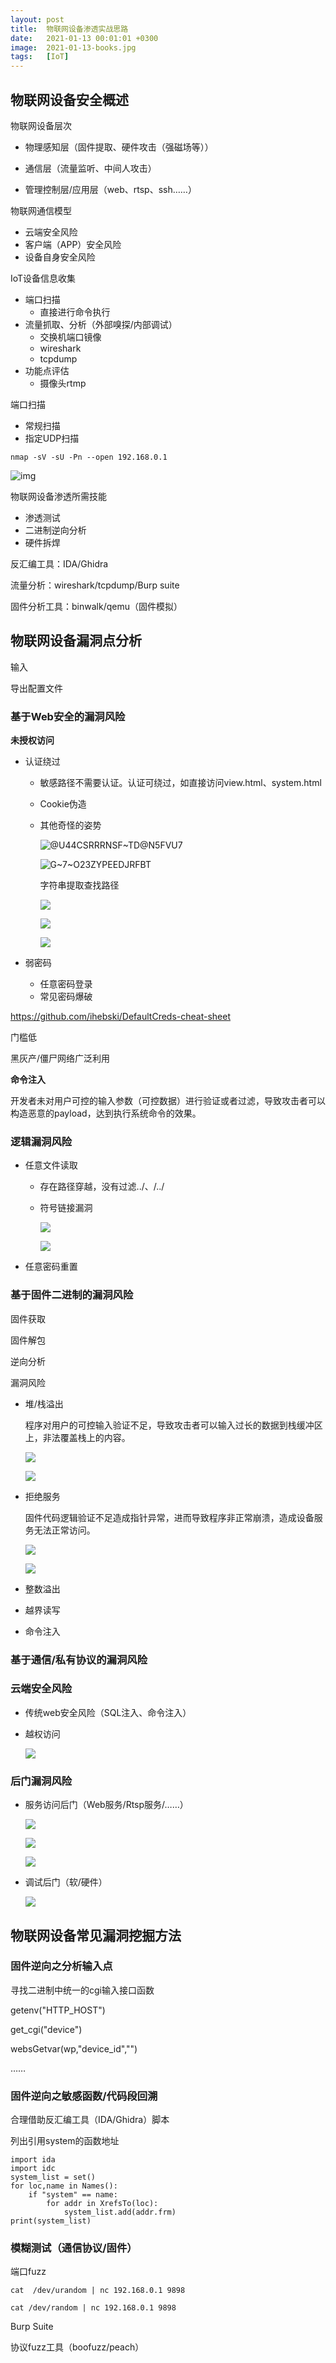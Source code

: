 ```yaml
---
layout: post
title:  物联网设备渗透实战思路
date:   2021-01-13 00:01:01 +0300
image:  2021-01-13-books.jpg
tags:   [IoT]
---
```


## 物联网设备安全概述

物联网设备层次

* 物理感知层（固件提取、硬件攻击（强磁场等））

* 通信层（流量监听、中间人攻击）

* 管理控制层/应用层（web、rtsp、ssh……）

物联网通信模型

* 云端安全风险
* 客户端（APP）安全风险
* 设备自身安全风险

IoT设备信息收集

* 端口扫描
  * 直接进行命令执行
* 流量抓取、分析（外部嗅探/内部调试）
  * 交换机端口镜像
  * wireshark
  * tcpdump
* 功能点评估
  * 摄像头rtmp

端口扫描

* 常规扫描
* 指定UDP扫描

```assembly
nmap -sV -sU -Pn --open 192.168.0.1
```

![img]({{site.baseurl}}/img/IoTPenetrating/HNIDRUS81_UJ5`RA6@O4ZNX.png)

物联网设备渗透所需技能

* 渗透测试
* 二进制逆向分析
* 硬件拆焊

反汇编工具：IDA/Ghidra

流量分析：wireshark/tcpdump/Burp suite

固件分析工具：binwalk/qemu（固件模拟）

## 物联网设备漏洞点分析

输入

导出配置文件

### 基于Web安全的漏洞风险

**未授权访问**

* 认证绕过

  * 敏感路径不需要认证。认证可绕过，如直接访问view.html、system.html

  * Cookie伪造

  * 其他奇怪的姿势

    ![@U44CSRRRNSF~TD@N5FVU7]({{site.baseurl}}/img/IoTPenetrating/@U44CSRRRNSF~TD@N5FVU7.png)

    ![G~7~O23ZYPEEDJRFBT]({{site.baseurl}}/img/IoTPenetrating/G~7~O23ZYPEEDJRFBT.png)

    字符串提取查找路径

    ![]({{site.baseurl}}/img/IoTPenetrating/SVQP6YTA42@GN%_Q0ROPC.png)

    ![]({{site.baseurl}}/img/IoTPenetrating/53Z``9J@EGY`M92QGV`I8.png)

    ![]({{site.baseurl}}/img/IoTPenetrating/JJ%CPU1TB3A4I1O1~SW4.png)

* 弱密码
  * 任意密码登录
  * 常见密码爆破

https://github.com/ihebski/DefaultCreds-cheat-sheet

门槛低

黑灰产/僵尸网络广泛利用

**命令注入**

开发者未对用户可控的输入参数（可控数据）进行验证或者过滤，导致攻击者可以构造恶意的payload，达到执行系统命令的效果。

### 逻辑漏洞风险

* 任意文件读取

  * 存在路径穿越，没有过滤../、/../

  * 符号链接漏洞

    ![]({{site.baseurl}}/img/IoTPenetrating/JOLM7IM~3KOWY3XH@`D.png)

    ![]({{site.baseurl}}/img/IoTPenetrating/K488_DLEELHPV~`SX2G.png)

* 任意密码重置

### 基于固件二进制的漏洞风险

固件获取

固件解包

逆向分析

漏洞风险

* 堆/栈溢出

  程序对用户的可控输入验证不足，导致攻击者可以输入过长的数据到栈缓冲区上，非法覆盖栈上的内容。

  ![]({{site.baseurl}}/img/IoTPenetrating/1@Z1FJRQ_@GFNSA~HYJWQ.png)

  ![]({{site.baseurl}}/img/IoTPenetrating/7OJRG9`HCLVCFIVQQ.png)

* 拒绝服务

  固件代码逻辑验证不足造成指针异常，进而导致程序非正常崩溃，造成设备服务无法正常访问。

  ![]({{site.baseurl}}/img/IoTPenetrating/YGF2GKQ$D4RF3GBWVAI1.png)

  ![]({{site.baseurl}}/img/IoTPenetrating/MJ9Q`T%TJK``@B875UXC.png)

* 整数溢出

* 越界读写

* 命令注入

### 基于通信/私有协议的漏洞风险

### 云端安全风险

* 传统web安全风险（SQL注入、命令注入）

* 越权访问

  ![]({{site.baseurl}}/img/IoTPenetrating/JN@BE~T0MJ8UQFZO24.png)

### 后门漏洞风险

* 服务访问后门（Web服务/Rtsp服务/……）

  ![]({{site.baseurl}}/img/IoTPenetrating/01`B6CXAFFX07_@E6C7`X5.png)

  ![]({{site.baseurl}}/img/IoTPenetrating/$W~Q639MDGEX0S7WMFTP.png)

  ![]({{site.baseurl}}/img/IoTPenetrating/3958G9@9BGY$KP6803.png)

* 调试后门（软/硬件）

  ![]({{site.baseurl}}/img/IoTPenetrating/1384R%_5R5_VICS~UC.png)

## 物联网设备常见漏洞挖掘方法

### 固件逆向之分析输入点

寻找二进制中统一的cgi输入接口函数

getenv("HTTP_HOST")

get_cgi("device")

websGetvar(wp,"device_id","")

……

### 固件逆向之敏感函数/代码段回溯

合理借助反汇编工具（IDA/Ghidra）脚本

列出引用system的函数地址

```assembly
import ida
import idc
system_list = set()
for loc,name in Names():
    if "system" == name:
        for addr in XrefsTo(loc):
            system_list.add(addr.frm)
print(system_list)
```

### 模糊测试（通信协议/固件）

端口fuzz

```assembly
cat  /dev/urandom | nc 192.168.0.1 9898

cat /dev/random | nc 192.168.0.1 9898
```

Burp Suite

协议fuzz工具（boofuzz/peach）